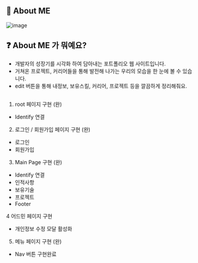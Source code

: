 ## 🙌 About  ME

![image](https://user-images.githubusercontent.com/85295433/183232386-adad471f-d772-4439-8d92-7099cd4e7bdf.png)

## ❓ About  ME 가 뭐예요?   
- 개발자의 성장기를 시각화 하여 담아내는 포트폴리오 웹 사이트입니다.
- 거쳐온 프로젝트, 커리어들을 통해 발전해 나가는 우리의 모습을 한 눈에 볼 수 있습니다.
- edit 버튼을 통해 내정보, 보유스킬, 커리어, 프로젝트 등을 깔끔하게 정리해줘요.


##
1. root 페이지 구현 (완)
- Identify 연결

2. 로그인 / 회원가입 페이지 구현 (완)
- 로그인
- 회원가입

3. Main Page 구현 (완)
- Identify 연결
- 인적사항
- 보유기술
- 프로젝트
- Footer

4 어드민 페이지 구현
- 개인정보 수정 모달 활성화


5. 메뉴 페이지 구현 (완)
- Nav 버튼 구현완료
